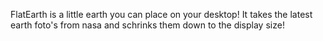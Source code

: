 FlatEarth is a little earth you can place on your desktop!
It takes the latest earth foto's from nasa and schrinks them down to the display size!
